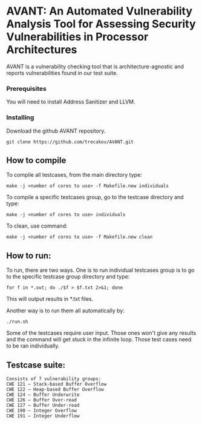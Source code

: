 # AVANT: An Automated Vulnerability Analysis Tool for Assessing Security Vulnerabilities in Processor Architectures

AVANT is a vulnerability checking tool that is architecture-agnostic and reports vulnerabilities found in our test suite.


### Prerequisites

You will need to install Address Sanitizer and LLVM.


### Installing

Download the github AVANT repository. 

```
git clone https://github.com/trecakov/AVANT.git
```


## How to compile

To compile all testcases, from the main directory type:

```
make -j <number of cores to use> -f Makefile.new individuals
```


To compile a specific testcases group, go to the testcase directory and type:

```
make -j <number of cores to use> individuals
```

To clean, use command:

```
make -j <number of cores to use> -f Makefile.new clean
```


## How to run:

To run, there are two ways. One is to run individual testcases group is to go to the specific testcase group directory and type: 

```
for f in *.out; do ./$f > $f.txt 2>&1; done
```
This will output results in *.txt files.


Another way is to run them all automatically by:

```
./run.sh
```

Some of the testcases require user input. Those ones won't give any results and the command will get stuck in the infinite loop. Those test cases need to be ran individually.

## Testcase suite:
```
Consists of 7 vulnerability groups:
CWE 121 – Stack-based Buffer Overflow
CWE 122 – Heap-based Buffer Overflow
CWE 124 – Buffer Underwrite
CWE 126 – Buffer Over-read
CWE 127 – Buffer Under-read
CWE 190 – Integer Overflow
CWE 191 – Integer Underflow
```

